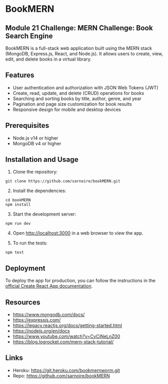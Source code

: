 # BookMERN
## Module 21 Challenge: MERN Challenge: Book Search Engine

BookMERN is a full-stack web application built using the MERN stack (MongoDB, Express.js, React, and Node.js). It allows users to create, view, edit, and delete books in a virtual library.

## Features
- User authentication and authorization with JSON Web Tokens (JWT)
- Create, read, update, and delete (CRUD) operations for books
- Searching and sorting books by title, author, genre, and year
- Pagination and page size customization for book results
- Responsive design for mobile and desktop devices

## Prerequisites
- Node.js v14 or higher
- MongoDB v4 or higher

## Installation and Usage

1. Clone the repository:

```
git clone https://github.com/sarnoire/bookMERN.git
```

2. Install the dependencies:

```
cd bookMERN
npm install
```

3. Start the development server:

```
npm run dev
```

4. Open [http://localhost:3000](http://localhost:3000) in a web browser to view the app.

5. To run the tests:

```
npm test
```

## Deployment

To deploy the app for production, you can follow the instructions in the [official Create React App documentation](https://create-react-app.dev/docs/deployment/).

## Resources

+ https://www.mongodb.com/docs/
+ https://expressjs.com/
+ https://legacy.reactjs.org/docs/getting-started.html
+ https://nodejs.org/en/docs
+ https://www.youtube.com/watch?v=CvCiNeLnZ00
+ https://blog.logrocket.com/mern-stack-tutorial/


## Links

+ Heroku: https://git.heroku.com/bookmernworm.git
+ Repo: https://github.com/sarnoire/bookMERN